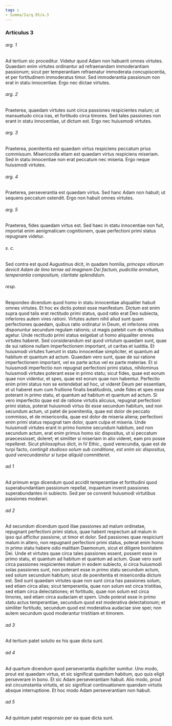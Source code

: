 ```yaml
---
tags : 
- Summa/Ia/q.95/a.3
---
```


### Articulus 3

###### arg. 1
Ad tertium sic proceditur. Videtur quod Adam non habuerit omnes virtutes. Quaedam enim virtutes ordinantur ad refraenandam immoderantiam passionum; sicut per temperantiam refraenatur immoderata concupiscentia, et per fortitudinem immoderatus timor. Sed immoderantia passionum non erat in statu innocentiae. Ergo nec dictae virtutes.

###### arg. 2
Praeterea, quaedam virtutes sunt circa passiones respicientes malum; ut mansuetudo circa iras, et fortitudo circa timores. Sed tales passiones non erant in statu innocentiae, ut dictum est. Ergo nec huiusmodi virtutes.

###### arg. 3
Praeterea, poenitentia est quaedam virtus respiciens peccatum prius commissum. Misericordia etiam est quaedam virtus respiciens miseriam. Sed in statu innocentiae non erat peccatum nec miseria. Ergo neque huiusmodi virtutes.

###### arg. 4
Praeterea, perseverantia est quaedam virtus. Sed hanc Adam non habuit; ut sequens peccatum ostendit. Ergo non habuit omnes virtutes.

###### arg. 5
Praeterea, fides quaedam virtus est. Sed haec in statu innocentiae non fuit, importat enim aenigmaticam cognitionem, quae perfectioni primi status repugnare videtur.

###### s. c.
Sed contra est quod Augustinus dicit, in quadam homilia, *princeps vitiorum devicit Adam de limo terrae ad imaginem Dei factum, pudicitia armatum, temperantia compositum, claritate splendidum*.

###### resp.
Respondeo dicendum quod homo in statu innocentiae aliqualiter habuit omnes virtutes. Et hoc ex dictis potest esse manifestum. Dictum est enim supra quod talis erat rectitudo primi status, quod ratio erat Deo subiecta, inferiores autem vires rationi. Virtutes autem nihil aliud sunt quam perfectiones quaedam, quibus ratio ordinatur in Deum, et inferiores vires disponuntur secundum regulam rationis; ut magis patebit cum de virtutibus agetur. Unde rectitudo primi status exigebat ut homo aliqualiter omnes virtutes haberet. Sed considerandum est quod virtutum quaedam sunt, quae de sui ratione nullam imperfectionem important, ut caritas et iustitia. Et huiusmodi virtutes fuerunt in statu innocentiae simpliciter, et quantum ad habitum et quantum ad actum. Quaedam vero sunt, quae de sui ratione imperfectionem important, vel ex parte actus vel ex parte materiae. Et si huiusmodi imperfectio non repugnat perfectioni primi status, nihilominus huiusmodi virtutes poterant esse in primo statu; sicut fides, quae est eorum quae non videntur, et spes, quae est eorum quae non habentur. Perfectio enim primi status non se extendebat ad hoc, ut videret Deum per essentiam, et ut haberet eum cum fruitione finalis beatitudinis, unde fides et spes esse poterant in primo statu, et quantum ad habitum et quantum ad actum. Si vero imperfectio quae est de ratione virtutis alicuius, repugnat perfectioni primi status, poterat huiusmodi virtus ibi esse secundum habitum, sed non secundum actum, ut patet de poenitentia, quae est dolor de peccato commisso, et de misericordia, quae est dolor de miseria aliena; perfectioni enim primi status repugnat tam dolor, quam culpa et miseria. Unde huiusmodi virtutes erant in primo homine secundum habitum, sed non secundum actum, erat enim primus homo sic dispositus, ut si peccatum praecessisset, doleret; et similiter si miseriam in alio videret, eam pro posse repelleret. Sicut philosophus dicit, in IV Ethic., quod verecundia, quae est de turpi facto, *contingit studioso solum sub conditione, est enim sic dispositus, quod verecundaretur si turpe aliquid committeret*.

###### ad 1
Ad primum ergo dicendum quod accidit temperantiae et fortitudini quod superabundantiam passionum repellat, inquantum invenit passiones superabundantes in subiecto. Sed per se convenit huiusmodi virtutibus passiones moderari.

###### ad 2
Ad secundum dicendum quod illae passiones ad malum ordinatae, repugnant perfectioni primi status, quae habent respectum ad malum in ipso qui afficitur passione, ut timor et dolor. Sed passiones quae respiciunt malum in altero, non repugnant perfectioni primi status, poterat enim homo in primo statu habere odio malitiam Daemonum, sicut et diligere bonitatem Dei. Unde et virtutes quae circa tales passiones essent, possent esse in primo statu, et quantum ad habitum et quantum ad actum. Quae vero sunt circa passiones respicientes malum in eodem subiecto, si circa huiusmodi solas passiones sunt, non poterant esse in primo statu secundum actum, sed solum secundum habitum; sicut de poenitentia et misericordia dictum est. Sed sunt quaedam virtutes quae non sunt circa has passiones solum, sed etiam circa alias; sicut temperantia, quae non solum est circa tristitias, sed etiam circa delectationes; et fortitudo, quae non solum est circa timores, sed etiam circa audaciam et spem. Unde poterat esse in primo statu actus temperantiae, secundum quod est moderativa delectationum; et similiter fortitudo, secundum quod est moderativa audaciae sive spei; non autem secundum quod moderantur tristitiam et timorem.

###### ad 3
Ad tertium patet solutio ex his quae dicta sunt.

###### ad 4
Ad quartum dicendum quod perseverantia dupliciter sumitur. Uno modo, prout est quaedam virtus, et sic significat quendam habitum, quo quis eligit perseverare in bono. Et sic Adam perseverantiam habuit. Alio modo, prout est circumstantia virtutis, et sic significat continuationem quandam virtutis absque interruptione. Et hoc modo Adam perseverantiam non habuit.

###### ad 5
Ad quintum patet responsio per ea quae dicta sunt.

